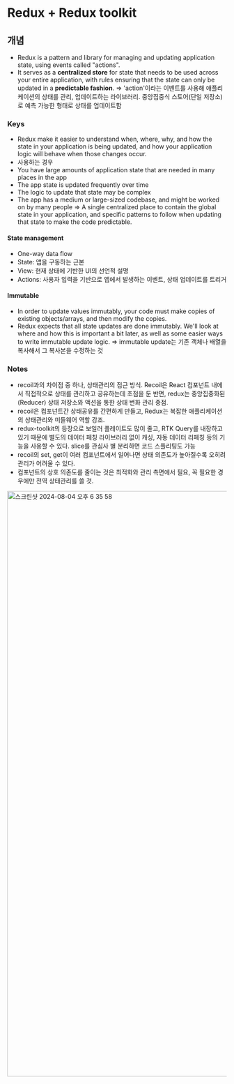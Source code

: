 # Redux + Redux toolkit

## 개념

- Redux is a pattern and library for managing and updating application state, using events called "actions".
- It serves as a **centralized store** for state that needs to be used across your entire application, with rules ensuring that the state can only be updated in a **predictable fashion**.
  => 'action'이라는 이벤트를 사용해 애플리케이션의 상태를 관리, 업데이트하는 라이브러리. 중앙집중식 스토어(단일 저장소)로 예측 가능한 형태로 상태를 업데이트함

### Keys
- Redux make it easier to understand when, where, why, and how the state in your application is being updated, and how your application logic will behave when those changes occur.
- 사용하는 경우
 - You have large amounts of application state that are needed in many places in the app
 - The app state is updated frequently over time
 - The logic to update that state may be complex
 - The app has a medium or large-sized codebase, and might be worked on by many people
=> A single centralized place to contain the global state in your application, and specific patterns to follow when updating that state to make the code predictable.

#### State management

- One-way data flow
- State: 앱을 구동하는 근본
- View: 현재 상태에 기반한 UI의 선언적 설명
- Actions: 사용자 입력을 기반으로 앱에서 발생하는 이벤트, 상태 업데이트를 트리거

#### Immutable

- In order to update values immutably, your code must make copies of existing objects/arrays, and then modify the copies.
- Redux expects that all state updates are done immutably. We'll look at where and how this is important a bit later, as well as some easier ways to write immutable update logic.
=> immutable update는 기존 객체나 배열을 복사해서 그 복사본을 수정하는 것

### Notes

- recoil과의 차이점 중 하나, 상태관리의 접근 방식. Recoil은 React 컴포넌트 내에서 직접적으로 상태를 관리하고 공유하는데 초점을 둔 반면,
  redux는 중앙집중화된(Reducer) 상태 저장소와 액션을 통한 상태 변화 관리 중점.
- recoil은 컴포넌트간 상태공유를 간편하게 만들고, Redux는 복잡한 애플리케이션의 상태관리와 미들웨어 역할 강조.
- redux-toolkit의 등장으로 보일러 플레이트도 많이 줄고, RTK Query를 내장하고 있기 때문에 별도의 데이터 페칭 라이브러리 없이 캐싱, 자동 데이터 리페칭 등의 기능을 사용할 수 있다. slice를 관심사 별 분리하면 코드 스플리팅도 가능
- recoil의 set, get이 여러 컴포넌트에서 일어나면 상태 의존도가 높아질수록 오히려 관리가 어려울 수 있다.
- 컴포넌트의 상호 의존도를 줄이는 것은 최적화와 관리 측면에서 필요, 꼭 필요한 경우에만 전역 상태관리를 쓸 것.
<img width="1343" alt="스크린샷 2024-08-04 오후 6 35 58" src="https://github.com/user-attachments/assets/d5741ba1-4a6d-449f-ac6a-c8577d06d748">


